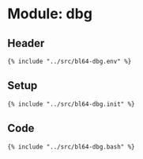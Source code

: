 # Module: dbg

## Header

```shell
{% include "../src/bl64-dbg.env" %}
```

## Setup

```shell
{% include "../src/bl64-dbg.init" %}
```

## Code

```shell
{% include "../src/bl64-dbg.bash" %}
```
